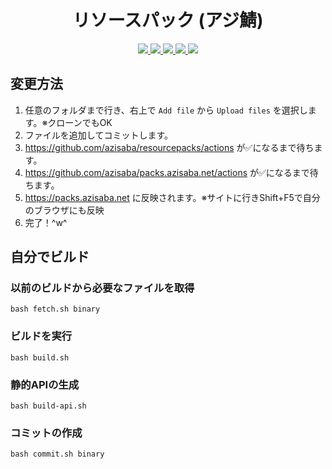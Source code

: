 <h1 align="center">
  リソースパック (アジ鯖)
</h1>

<p align="center">
  <a href="https://github.com/azisaba/resourcepacks/actions">
    <img src="https://badgen.net/github/checks/azisaba/resourcepacks?label=build&icon=github" />
  </a>
  <a href="https://github.com/azisaba/packs.azisaba.net/actions">
    <img src="https://badgen.net/github/checks/azisaba/packs.azisaba.net?label=downstream%20build&icon=github" />
  </a>
  <a href="https://github.com/azisaba/resourcepacks/tree/binary">
    <img src="https://badgen.net/github/last-commit/azisaba/resourcepacks/binary?label=binary%20updated&icon=git" />
  </a>
  <a href="https://twitter.com/AzisabaNetwork">
    <img src="https://badgen.net/twitter/follow/AzisabaNetwork?icon=twitter" />
  </a>
  <a href="https://discord.gg/seheC2W">
    <img src="https://discord.com/api/guilds/357134045328572418/widget.png" />
  </a>
</p>

## 変更方法
1. 任意のフォルダまで行き、右上で `Add file` から `Upload files` を選択します。※クローンでもOK
2. ファイルを追加してコミットします。
3. https://github.com/azisaba/resourcepacks/actions が✅になるまで待ちます。
4. https://github.com/azisaba/packs.azisaba.net/actions が✅になるまで待ちます。
5. https://packs.azisaba.net に反映されます。※サイトに行きShift+F5で自分のブラウザにも反映
6. 完了！^w^

## 自分でビルド

### 以前のビルドから必要なファイルを取得
```
bash fetch.sh binary
```

### ビルドを実行
```
bash build.sh
```

### 静的APIの生成
```
bash build-api.sh
```

### コミットの作成
```
bash commit.sh binary
```
